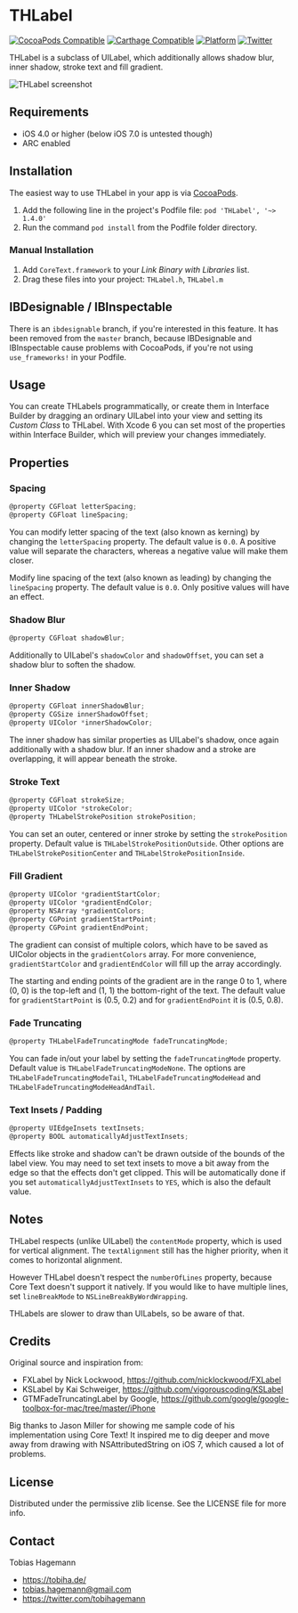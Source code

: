 # THLabel

[![CocoaPods Compatible](https://img.shields.io/cocoapods/v/THLabel.svg)](https://img.shields.io/cocoapods/v/THLabel.svg)
[![Carthage Compatible](https://img.shields.io/badge/Carthage-compatible-4BC51D.svg?style=flat)](https://github.com/Carthage/Carthage)
[![Platform](https://img.shields.io/cocoapods/p/THLabel.svg?style=flat)](http://cocoadocs.org/docsets/THLabel)
[![Twitter](https://img.shields.io/badge/twitter-@tobihagemann-blue.svg?style=flat)](https://twitter.com/tobihagemann)

THLabel is a subclass of UILabel, which additionally allows shadow blur, inner shadow, stroke text and fill gradient.

![THLabel screenshot](https://raw.githubusercontent.com/tobihagemann/THLabel/master/screenshot.png "THLabel screenshot")

## Requirements

* iOS 4.0 or higher (below iOS 7.0 is untested though)
* ARC enabled

## Installation

The easiest way to use THLabel in your app is via [CocoaPods](http://cocoapods.org/ "CocoaPods").

1. Add the following line in the project's Podfile file: `pod 'THLabel', '~> 1.4.0'`
2. Run the command `pod install` from the Podfile folder directory.

### Manual Installation

1. Add `CoreText.framework` to your *Link Binary with Libraries* list.
2. Drag these files into your project: `THLabel.h`, `THLabel.m`

## IBDesignable / IBInspectable

There is an `ibdesignable` branch, if you're interested in this feature. It has been removed from the `master` branch, because IBDesignable and IBInspectable cause problems with CocoaPods, if you're not using `use_frameworks!` in your Podfile.

## Usage

You can create THLabels programmatically, or create them in Interface Builder by dragging an ordinary UILabel into your view and setting its *Custom Class* to THLabel. With Xcode 6 you can set most of the properties within Interface Builder, which will preview your changes immediately.

## Properties

### Spacing

```objective-c
@property CGFloat letterSpacing;
@property CGFloat lineSpacing;
```

You can modify letter spacing of the text (also known as kerning) by changing the `letterSpacing` property. The default value is `0.0`. A positive value will separate the characters, whereas a negative value will make them closer.

Modify line spacing of the text (also known as leading) by changing the `lineSpacing` property. The default value is `0.0`. Only positive values will have an effect.

### Shadow Blur

```objective-c
@property CGFloat shadowBlur;
```

Additionally to UILabel's `shadowColor` and `shadowOffset`, you can set a shadow blur to soften the shadow.

### Inner Shadow

```objective-c
@property CGFloat innerShadowBlur;
@property CGSize innerShadowOffset;
@property UIColor *innerShadowColor;
```

The inner shadow has similar properties as UILabel's shadow, once again additionally with a shadow blur. If an inner shadow and a stroke are overlapping, it will appear beneath the stroke.

### Stroke Text

```objective-c
@property CGFloat strokeSize;
@property UIColor *strokeColor;
@property THLabelStrokePosition strokePosition;
```

You can set an outer, centered or inner stroke by setting the `strokePosition` property. Default value is `THLabelStrokePositionOutside`. Other options are `THLabelStrokePositionCenter` and `THLabelStrokePositionInside`.

### Fill Gradient

```objective-c
@property UIColor *gradientStartColor;
@property UIColor *gradientEndColor;
@property NSArray *gradientColors;
@property CGPoint gradientStartPoint;
@property CGPoint gradientEndPoint;
```

The gradient can consist of multiple colors, which have to be saved as UIColor objects in the `gradientColors` array. For more convenience, `gradientStartColor` and `gradientEndColor` will fill up the array accordingly.

The starting and ending points of the gradient are in the range 0 to 1, where (0, 0) is the top-left and (1, 1) the bottom-right of the text. The default value for `gradientStartPoint` is (0.5, 0.2) and for `gradientEndPoint` it is (0.5, 0.8).

### Fade Truncating

```objective-c
@property THLabelFadeTruncatingMode fadeTruncatingMode;
```

You can fade in/out your label by setting the `fadeTruncatingMode` property. Default value is `THLabelFadeTruncatingModeNone`. The options are `THLabelFadeTruncatingModeTail`, `THLabelFadeTruncatingModeHead` and `THLabelFadeTruncatingModeHeadAndTail`.

### Text Insets / Padding

```objective-c
@property UIEdgeInsets textInsets;
@property BOOL automaticallyAdjustTextInsets;
```

Effects like stroke and shadow can't be drawn outside of the bounds of the label view. You may need to set text insets to move a bit away from the edge so that the effects don't get clipped. This will be automatically done if you set `automaticallyAdjustTextInsets` to `YES`, which is also the default value.

## Notes

THLabel respects (unlike UILabel) the `contentMode` property, which is used for vertical alignment. The `textAlignment` still has the higher priority, when it comes to horizontal alignment.

However THLabel doesn't respect the `numberOfLines` property, because Core Text doesn't support it natively. If you would like to have multiple lines, set `lineBreakMode` to `NSLineBreakByWordWrapping`.

THLabels are slower to draw than UILabels, so be aware of that.

## Credits

Original source and inspiration from:

- FXLabel by Nick Lockwood, https://github.com/nicklockwood/FXLabel
- KSLabel by Kai Schweiger, https://github.com/vigorouscoding/KSLabel
- GTMFadeTruncatingLabel by Google, https://github.com/google/google-toolbox-for-mac/tree/master/iPhone

Big thanks to Jason Miller for showing me sample code of his implementation using Core Text! It inspired me to dig deeper and move away from drawing with NSAttributedString on iOS 7, which caused a lot of problems.

## License

Distributed under the permissive zlib license. See the LICENSE file for more info.

## Contact

Tobias Hagemann

- https://tobiha.de/
- tobias.hagemann@gmail.com
- https://twitter.com/tobihagemann

